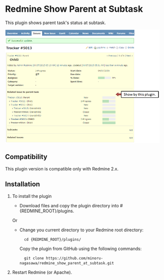 # Redmine Show Parent at Subtask
This plugin shows parent task's status at subtask.

![plugin image](plugin_image.png)

## Compatibility
This plugin version is compatible only with Redmine 2.x.

## Installation
1. To install the plugin
    * Download files and copy the plugin directory into #{REDMINE_ROOT}/plugins.

    Or

    * Change you current directory to your Redmine root directory:  

            cd {REDMINE_ROOT}/plugins/

      Copy the plugin from GitHub using the following commands:

            git clone https://github.com/minoru-nagasawa/redmine_show_parent_at_subtask.git

2. Restart Redmine (or Apache).
